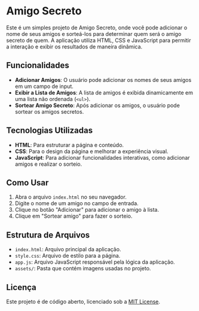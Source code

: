 # Amigo Secreto

Este é um simples projeto de Amigo Secreto, onde você pode adicionar o nome de seus amigos e sorteá-los para determinar quem será o amigo secreto de quem. A aplicação utiliza HTML, CSS e JavaScript para permitir a interação e exibir os resultados de maneira dinâmica.

## Funcionalidades

- **Adicionar Amigos**: O usuário pode adicionar os nomes de seus amigos em um campo de input.
- **Exibir a Lista de Amigos**: A lista de amigos é exibida dinamicamente em uma lista não ordenada (`<ul>`).
- **Sortear Amigo Secreto**: Após adicionar os amigos, o usuário pode sortear os amigos secretos.

## Tecnologias Utilizadas

- **HTML**: Para estruturar a página e conteúdo.
- **CSS**: Para o design da página e melhorar a experiência visual.
- **JavaScript**: Para adicionar funcionalidades interativas, como adicionar amigos e realizar o sorteio.

## Como Usar

1. Abra o arquivo `index.html` no seu navegador.
2. Digite o nome de um amigo no campo de entrada.
3. Clique no botão "Adicionar" para adicionar o amigo à lista.
4. Clique em "Sortear amigo" para fazer o sorteio.

## Estrutura de Arquivos

- `index.html`: Arquivo principal da aplicação.
- `style.css`: Arquivo de estilo para a página.
- `app.js`: Arquivo JavaScript responsável pela lógica da aplicação.
- `assets/`: Pasta que contém imagens usadas no projeto.


## Licença

Este projeto é de código aberto, licenciado sob a [MIT License](LICENSE).
